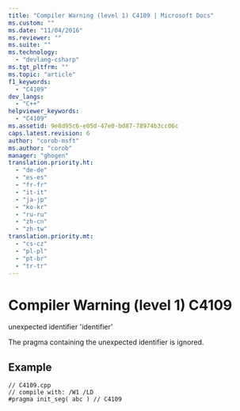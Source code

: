 ```yaml
---
title: "Compiler Warning (level 1) C4109 | Microsoft Docs"
ms.custom: ""
ms.date: "11/04/2016"
ms.reviewer: ""
ms.suite: ""
ms.technology: 
  - "devlang-csharp"
ms.tgt_pltfrm: ""
ms.topic: "article"
f1_keywords: 
  - "C4109"
dev_langs: 
  - "C++"
helpviewer_keywords: 
  - "C4109"
ms.assetid: 9e8d95c6-e05d-47e0-bd87-78974b3cc06c
caps.latest.revision: 6
author: "corob-msft"
ms.author: "corob"
manager: "ghogen"
translation.priority.ht: 
  - "de-de"
  - "es-es"
  - "fr-fr"
  - "it-it"
  - "ja-jp"
  - "ko-kr"
  - "ru-ru"
  - "zh-cn"
  - "zh-tw"
translation.priority.mt: 
  - "cs-cz"
  - "pl-pl"
  - "pt-br"
  - "tr-tr"
---
```

# Compiler Warning (level 1) C4109
unexpected identifier 'identifier'  
  
 The pragma containing the unexpected identifier is ignored.  
  
## Example  
  
```  
// C4109.cpp  
// compile with: /W1 /LD  
#pragma init_seg( abc ) // C4109  
```
